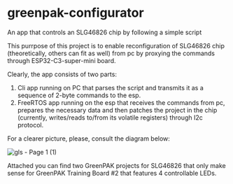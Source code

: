 # greenpak-configurator
An app that controls an SLG46826 chip by following a simple script

This purrpose of this project is to enable reconfiguration of SLG46826 chip (theoretically, others can fit as well) from pc by proxying the commands through ESP32-C3-super-mini board.

Clearly, the app consists of two parts:
1. Cli app running on PC that parses the script and transmits it as a sequence of 2-byte commands to the esp.
2. FreeRTOS app running on the esp that receives the commands from pc, prepares the necessary data and then patches the project in the chip (currently, writes/reads to/from its volatile registers) through I2c protocol.

For a clearer picture, please, consult the diagram below:

![gls - Page 1 (1)](https://github.com/user-attachments/assets/45df6037-737f-42b6-9720-fdd8b168ae97)

Attached you can find two GreenPAK projects for SLG46826 that only make sense for GreenPAK Training Board #2 that features 4 controllable LEDs.
